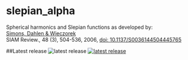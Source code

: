# slepian_alpha
Spherical harmonics and Slepian functions as developed by:<br>
<a href="http://geoweb.princeton.edu/people/simons/Simons+2006-SIAM.html">Simons, Dahlen &amp; Wieczorek</a><br>
SIAM Review., 48 (3), 504-536, 2006, <a href="http://dx.doi.org/10.1137/S0036144504445765">doi: 10.1137/S0036144504445765</a><br>

##Latest release
<img src="https://zenodo.org/badge/6548/csdms-contrib/slepian_alpha.svg" alt="latest release">
<a href="https://zenodo.org/badge/latestdoi/6548/csdms-contrib/slepian_alpha"><img src="https://zenodo.org/badge/6548/csdms-contrib/slepian_alpha.svg" alt="latest release"></a>

